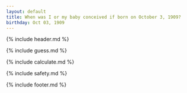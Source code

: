 ```yaml
---
layout: default
title: When was I or my baby conceived if born on October 3, 1909?
birthday: Oct 03, 1909
---
```


{% include header.md %}

{% include guess.md %}

{% include calculate.md %}

{% include safety.md %}

{% include footer.md %}



